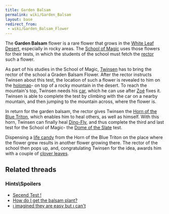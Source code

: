 ```yaml
---
title: Garden Balsam
permalink: wiki/Garden_Balsam
layout: base
redirect_from:
 - wiki/Garden_Balsam_Flower
---
```


The **Garden Balsam** flower is a rare flower that grows in the [White
Leaf Desert](White_Leaf_Desert "wikilink"), especially in rocky areas.
The [School of Magic](School_of_Magic "wikilink") uses those flowers for
their tests, in which the students of the school must fetch the
[rector](Rector_of_the_School_of_Magic "wikilink") such a flower.

As part of his studies in the School of Magic,
[Twinsen](Twinsen "wikilink") has to bring the rector of the school a
Graden Balsam Flower. After the rector instructs Twinsen about this
test, the location of such a flower is revealed to him on the
[holomap](holomap "wikilink")- on top of a rocky mountain in the desert.
To reach the mountain's top, Twinsen needs his
[car](Twinsen's_car "wikilink"), which he can use after
[Zoé](Zoé "wikilink") fixes it. Twinsen is able to complete the test by
climbing with the car on a nearby mountain, and then jumping to the
mountain across, where the flower is.

In return for the garden balsam, the rector gives Twinsen the [Horn of
the Blue Triton](Horn_of_the_Blue_Triton "wikilink"), which enables him
to heal others, as well as himself. With this horn, Twinsen can finally
heal [Dino-Fly](Dino-Fly "wikilink"), and thus complete the third and
last test for the School of Magic- the [Dome of the
Slate](Dome_of_the_Slate "wikilink") test.

Dispensing a [life candy](life_candy "wikilink") from the Horn of the
Blue Triton on the place where the flower grew results in another flower
growing there. The rector of the school then pops up, and,
congratulating Twinsen for the idea, awards him with a couple of [clover
leaves](clover_leaf "wikilink").

## Related threads

### Hints\Spoilers

- [Secend Test !](https://forum.magicball.net/showthread.php?t=8993)
- [How do I get the balsam
  plant?](https://forum.magicball.net/showthread.php?t=8892)
- [ı imagined they are easy but ı
  can't](https://forum.magicball.net/showthread.php?t=7181)
